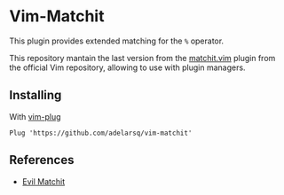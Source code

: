 # Vim-Matchit

This plugin provides extended matching for the ```%``` operator.

This repository mantain the last version from the [matchit.vim](https://github.com/vim/vim/tree/master/runtime/pack/dist/opt/matchit) plugin from the official Vim repository, allowing to use with plugin managers.

## Installing

With [vim-plug](https://github.com/junegunn/vim-plug)

```vim
Plug 'https://github.com/adelarsq/vim-matchit'
```

## References

- [Evil Matchit](https://github.com/redguardtoo/evil-matchit)
